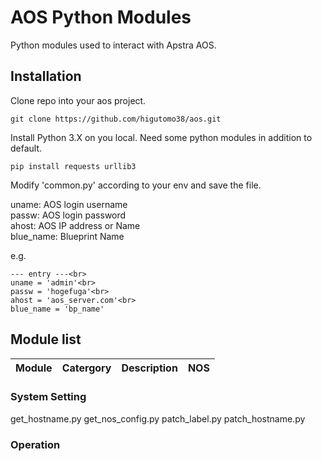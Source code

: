 # **AOS Python Modules**

Python modules used to interact with Apstra AOS.

## **Installation**

Clone repo into your aos project.

```
git clone https://github.com/higutomo38/aos.git
```

Install Python 3.X on you local. Need some python modules in addition to default.
```
pip install requests urllib3
```

Modify 'common.py' according to your env and save the file.

uname: AOS login username<br>
passw: AOS login password<br>
ahost: AOS IP address or Name<br>
blue_name: Blueprint Name

e.g.<br>
```
--- entry ---<br>
uname = 'admin'<br>
passw = 'hogefuga'<br>
ahost = 'aos_server.com'<br>
blue_name = 'bp_name'
```

## **Module list**

| Module | Catergory | Description | NOS |
| --- | --- | --- | --- |


### **System Setting**
get_hostname.py
get_nos_config.py
patch_label.py
patch_hostname.py

### **Operation**




